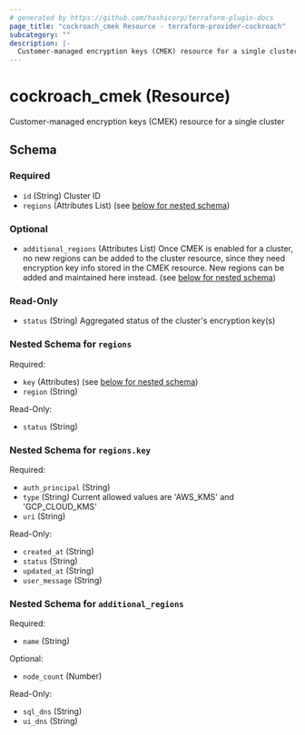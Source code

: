 ```yaml
---
# generated by https://github.com/hashicorp/terraform-plugin-docs
page_title: "cockroach_cmek Resource - terraform-provider-cockroach"
subcategory: ""
description: |-
  Customer-managed encryption keys (CMEK) resource for a single cluster
---
```


# cockroach_cmek (Resource)

Customer-managed encryption keys (CMEK) resource for a single cluster



<!-- schema generated by tfplugindocs -->
## Schema

### Required

- `id` (String) Cluster ID
- `regions` (Attributes List) (see [below for nested schema](#nestedatt--regions))

### Optional

- `additional_regions` (Attributes List) Once CMEK is enabled for a cluster, no new regions can be added to the cluster resource, since they need encryption key info stored in the CMEK resource. New regions can be added and maintained here instead. (see [below for nested schema](#nestedatt--additional_regions))

### Read-Only

- `status` (String) Aggregated status of the cluster's encryption key(s)

<a id="nestedatt--regions"></a>
### Nested Schema for `regions`

Required:

- `key` (Attributes) (see [below for nested schema](#nestedatt--regions--key))
- `region` (String)

Read-Only:

- `status` (String)

<a id="nestedatt--regions--key"></a>
### Nested Schema for `regions.key`

Required:

- `auth_principal` (String)
- `type` (String) Current allowed values are 'AWS_KMS' and 'GCP_CLOUD_KMS'
- `uri` (String)

Read-Only:

- `created_at` (String)
- `status` (String)
- `updated_at` (String)
- `user_message` (String)



<a id="nestedatt--additional_regions"></a>
### Nested Schema for `additional_regions`

Required:

- `name` (String)

Optional:

- `node_count` (Number)

Read-Only:

- `sql_dns` (String)
- `ui_dns` (String)


